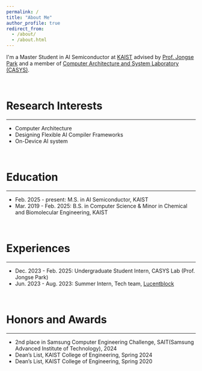 ```yaml
---
permalink: /
title: "About Me"
author_profile: true
redirect_from: 
  - /about/
  - /about.html
---
```


I'm a Master Student in AI Semiconductor at [KAIST](https://www.kaist.ac.kr/en/) advised by [Prof. Jongse Park](https://jongse-park.github.io/) and a member of [Computer Architecture and System Laboratory (CASYS)](https://casyslab.kaist.ac.kr/).

<br>

Research Interests
======
------
* Computer Architecture
* Designing Flexible AI Compiler Frameworks
* On-Device AI system


<br>

Education
======
------
* Feb. 2025 - present: M.S. in AI Semiconductor, KAIST
* Mar. 2019 - Feb. 2025: B.S. in Computer Science & Minor in Chemical and Biomolecular Engineering, KAIST

<br>

Experiences
======
------
* Dec. 2023 - Feb. 2025: Undergraduate Student Intern, CASYS Lab (Prof. Jongse Park)
* Jun. 2023 - Aug. 2023: Summer Intern, Tech team, [Lucentblock](https://lucentblock.com)

<br>

Honors and Awards
======
------
* 2nd place in Samsung Computer Engineering Challenge, SAIT(Samsung Advanced Institute of Technology), 2024
* Dean’s List, KAIST College of Engineering, Spring 2024
* Dean’s List, KAIST College of Engineering, Spring 2020